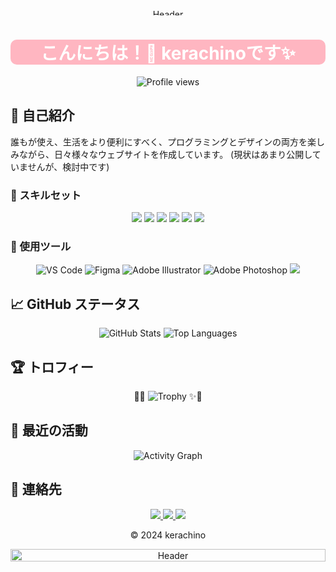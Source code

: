 <!-- ヘッダー -->
<p align="center">
  <img src="http://drive.google.com/uc?export=view&id=1tGDP9u4euIeUaxjTifBXhvSxsRdm2J-K" alt="Header" width="100%" height="10px"/>
</p>

<!-- 挨拶セクション -->
<div align="center" style="background-color: #FFB6C1; padding: 0 20px; border-radius: 10px;">
  <h1 style="color: white;">
    こんにちは！👋  
    kerachinoです✨
  </h1>
</div>

<!-- プロフィール閲覧カウンター -->
<p align="center">
  <img src="https://komarev.com/ghpvc/?username=kerachino&style=flat&color=FFB6C1" alt="Profile views" />
</p>

<!-- 自己紹介セクション -->

## 🌈 自己紹介

<!-- <p align="center">
  <img src="https://i.imgur.com/あなたの可愛いイラスト.png" alt="Cute Illustration" width="150"/>
</p> -->

誰もが使え、生活をより便利にすべく、プログラミングとデザインの両方を楽しみながら、日々様々なウェブサイトを作成しています。
(現状はあまり公開していませんが、検討中です)

### 💖 スキルセット

<p align="center">
  <!-- スキルセットのバッジをピンクに統一 -->
  <img src="https://img.shields.io/badge/JavaScript-FFB6C1?style=for-the-badge&logo=javascript&logoColor=white" />
  <img src="https://img.shields.io/badge/Python-FFB6C1?style=for-the-badge&logo=python&logoColor=white" />
  <img src="https://img.shields.io/badge/HTML5-FFB6C1?style=for-the-badge&logo=html5&logoColor=white" />
  <img src="https://img.shields.io/badge/CSS3-FFB6C1?style=for-the-badge&logo=css3&logoColor=white" />
  <img src="https://img.shields.io/badge/React-FFB6C1?style=for-the-badge&logo=react&logoColor=white" />
  <img src="https://img.shields.io/badge/TailwindCSS-FFB6C1?style=for-the-badge&logo=tailwind-css&logoColor=white" />
  <!-- <img src="https://img.shields.io/badge/Figma-FFB6C1?style=for-the-badge&logo=figma&logoColor=white" /> -->
</p>

### 🌟 使用ツール

<p align="center">
  <!-- 使用ツールのバッジをピンクに統一 -->
  <img src="https://img.shields.io/badge/VS%20Code-FFB6C1?style=for-the-badge&logo=visual-studio-code&logoColor=white" alt="VS Code" />
  <img src="https://img.shields.io/badge/Figma-FFB6C1?style=for-the-badge&logo=figma&logoColor=white" alt="Figma" />
  <img src="https://img.shields.io/badge/Adobe%20Illustrator-FFB6C1?style=for-the-badge&logo=adobe-illustrator&logoColor=white" alt="Adobe Illustrator" />
  <img src="https://img.shields.io/badge/Adobe%20Photoshop-FFB6C1?style=for-the-badge&logo=adobe-photoshop&logoColor=white" alt="Adobe Photoshop" />
  <img src="https://img.shields.io/badge/Git-FFB6C1?style=for-the-badge&logo=git&logoColor=white" />
</p>

## 📈 GitHub ステータス

<p align="center">
  <img src="https://github-readme-stats.vercel.app/api?username=kerachino&show_icons=true&theme=pink&hide_border=true&count_private=true&title_color=FFB6C1&icon_color=FFB6C1&text_color=333333&bg_color=FFFFFF" alt="GitHub Stats" />
  <img src="https://github-readme-stats.vercel.app/api/top-langs/?username=kerachino&layout=compact&theme=pink&hide_border=true&title_color=FFB6C1&text_color=333333&bg_color=FFFFFF" alt="Top Languages" />
</p>

## 🏆 トロフィー

<p align="center">
  🎀✨
  <img src="https://github-profile-trophy.vercel.app/?username=kerachino&theme=shades-of-purple&no-bg=true&column=5&row=1&margin-w=15&margin-h=15" alt="Trophy" />
  ✨🎀
</p>

<!-- または、カスタム画像を使用 -->
<!--
<p align="center">
  <img src="https://i.imgur.com/your-custom-pink-trophy.png" alt="Trophy" width="300"/>
</p>
-->

## 📝 最近の活動

<p align="center">
  <img src="https://github-readme-activity-graph.vercel.app/graph?username=kerachino&theme=https://gist.githubusercontent.com/kerachino/e8815034878414677841d37510b7a653/raw/custom-pink-theme.json&hide_border=true" alt="Activity Graph" />
</p>

## 💌 連絡先

<p align="center">
  <a href="mailto:kerachino@example.com">
    <img src="https://img.shields.io/badge/Email-FFB6C1?style=for-the-badge&logo=gmail&logoColor=white" />
  </a>
  <a href="https://twitter.com/kerachino" target="_blank">
    <img src="https://img.shields.io/badge/x-FFB6C1?style=for-the-badge&logo=x&logoColor=white" />
  </a>
  <a href="https://instagram.com/shoh.frf" target="_blank">
    <img src="https://img.shields.io/badge/Instagram-FFB6C1?style=for-the-badge&logo=instagram&logoColor=white" />
  </a>
</p>

<!-- フッター -->
<p align="center">
  © 2024 kerachino
</p>

<p align="center">
  <img src="http://drive.google.com/uc?export=view&id=1tGDP9u4euIeUaxjTifBXhvSxsRdm2J-K" alt="Header" width="100%"height="20px"/>
</p>
